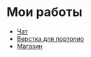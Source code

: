 # Мои работы 
- [Чат](https://magabiev.github.io/chat/)
- [Верстка для портолио](https://magabiev.github.io/PortfolioProject)
- [Магазин](https://magabiev.github.io/store/)
